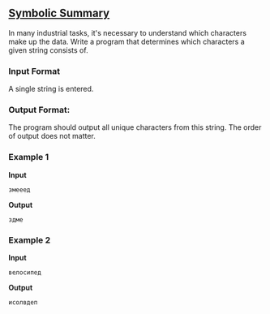 ## [Symbolic Summary](../../../solutions/3.2/32_a.py)

In many industrial tasks, it's necessary to understand which characters make up the data. Write a program that determines which characters a given string consists of.

### Input Format

A single string is entered.

### Output Format:

The program should output all unique characters from this string.
The order of output does not matter.

### Example 1

__Input__
```plaintext
змееед
```

__Output__
```plaintext
здме
```

### Example 2

__Input__
```plaintext
велосипед
```

__Output__
```plaintext
исолвдеп
```